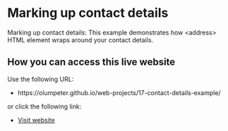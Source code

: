 # Marking up contact details

Marking up contact details: This example demonstrates how &lt;address&gt; HTML element wraps around your contact details.

## How you can access this live website
<p>Use the following URL:</p>
<ul>
  <li>https://olumpeter.github.io/web-projects/17-contact-details-example/</li>
</ul>
<p>or click the following link:</p> 
<ul>
  <li><a href="https://olumpeter.github.io/web-projects/17-contact-details-example/">
    Visit website</a></li>
</ul>
